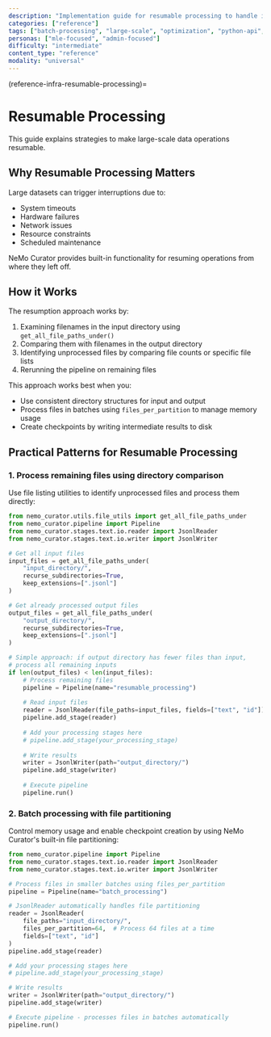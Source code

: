 ```yaml
---
description: "Implementation guide for resumable processing to handle interrupted large-scale data operations in NeMo Curator"
categories: ["reference"]
tags: ["batch-processing", "large-scale", "optimization", "python-api", "configuration", "monitoring"]
personas: ["mle-focused", "admin-focused"]
difficulty: "intermediate"
content_type: "reference"
modality: "universal"
---
```


(reference-infra-resumable-processing)=

# Resumable Processing

This guide explains strategies to make large-scale data operations resumable.

## Why Resumable Processing Matters

Large datasets can trigger interruptions due to:

- System timeouts
- Hardware failures
- Network issues
- Resource constraints
- Scheduled maintenance

NeMo Curator provides built-in functionality for resuming operations from where they left off.

## How it Works

The resumption approach works by:

1. Examining filenames in the input directory using `get_all_file_paths_under()`
2. Comparing them with filenames in the output directory
3. Identifying unprocessed files by comparing file counts or specific file lists
4. Rerunning the pipeline on remaining files

This approach works best when you:

- Use consistent directory structures for input and output
- Process files in batches using `files_per_partition` to manage memory usage
- Create checkpoints by writing intermediate results to disk

## Practical Patterns for Resumable Processing

### 1. Process remaining files using directory comparison

Use file listing utilities to identify unprocessed files and process them directly:

```python
from nemo_curator.utils.file_utils import get_all_file_paths_under
from nemo_curator.pipeline import Pipeline
from nemo_curator.stages.text.io.reader import JsonlReader
from nemo_curator.stages.text.io.writer import JsonlWriter

# Get all input files
input_files = get_all_file_paths_under(
    "input_directory/", 
    recurse_subdirectories=True, 
    keep_extensions=[".jsonl"]
)

# Get already processed output files
output_files = get_all_file_paths_under(
    "output_directory/", 
    recurse_subdirectories=True, 
    keep_extensions=[".jsonl"]
)

# Simple approach: if output directory has fewer files than input, 
# process all remaining inputs
if len(output_files) < len(input_files):
    # Process remaining files
    pipeline = Pipeline(name="resumable_processing")
    
    # Read input files
    reader = JsonlReader(file_paths=input_files, fields=["text", "id"])
    pipeline.add_stage(reader)
    
    # Add your processing stages here
    # pipeline.add_stage(your_processing_stage)
    
    # Write results
    writer = JsonlWriter(path="output_directory/")
    pipeline.add_stage(writer)
    
    # Execute pipeline
    pipeline.run()
```

### 2. Batch processing with file partitioning

Control memory usage and enable checkpoint creation by using NeMo Curator's built-in file partitioning:

```python
from nemo_curator.pipeline import Pipeline
from nemo_curator.stages.text.io.reader import JsonlReader
from nemo_curator.stages.text.io.writer import JsonlWriter

# Process files in smaller batches using files_per_partition
pipeline = Pipeline(name="batch_processing")

# JsonlReader automatically handles file partitioning
reader = JsonlReader(
    file_paths="input_directory/", 
    files_per_partition=64,  # Process 64 files at a time
    fields=["text", "id"]
)
pipeline.add_stage(reader)

# Add your processing stages here
# pipeline.add_stage(your_processing_stage)

# Write results
writer = JsonlWriter(path="output_directory/")
pipeline.add_stage(writer)

# Execute pipeline - processes files in batches automatically
pipeline.run()
```
